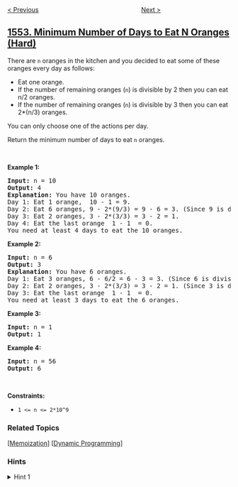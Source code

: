 <!--|This file generated by command(leetcode description); DO NOT EDIT.    |-->
<!--+----------------------------------------------------------------------+-->
<!--|@author    openset <openset.wang@gmail.com>                           |-->
<!--|@link      https://github.com/openset                                 |-->
<!--|@home      https://github.com/openset/leetcode                        |-->
<!--+----------------------------------------------------------------------+-->

[< Previous](../magnetic-force-between-two-balls "Magnetic Force Between Two Balls")
　　　　　　　　　　　　　　　　
[Next >](../strings-differ-by-one-character "Strings Differ by One Character")

## [1553. Minimum Number of Days to Eat N Oranges (Hard)](https://leetcode.com/problems/minimum-number-of-days-to-eat-n-oranges "吃掉 N 个橘子的最少天数")

<p>There are <code>n</code> oranges in the kitchen and you decided to eat some of these oranges every day as follows:</p>

<ul>
	<li>Eat one orange.</li>
	<li>If the number of remaining oranges (<code>n</code>) is divisible by 2 then you can eat&nbsp; n/2 oranges.</li>
	<li>If the number of remaining oranges (<code>n</code>) is divisible by 3&nbsp;then you can eat&nbsp; 2*(n/3)&nbsp;oranges.</li>
</ul>

<p>You can only choose one of the actions per day.</p>

<p>Return the minimum number of days to eat <code>n</code> oranges.</p>

<p>&nbsp;</p>
<p><strong>Example 1:</strong></p>

<pre>
<strong>Input:</strong> n = 10
<strong>Output:</strong> 4
<strong>Explanation:</strong> You have 10 oranges.
Day 1: Eat 1 orange,  10 - 1 = 9.  
Day 2: Eat 6 oranges, 9 - 2*(9/3) = 9 - 6 = 3. (Since 9 is divisible by 3)
Day 3: Eat 2 oranges, 3 - 2*(3/3) = 3 - 2 = 1. 
Day 4: Eat the last orange  1 - 1  = 0.
You need at least 4 days to eat the 10 oranges.
</pre>

<p><strong>Example 2:</strong></p>

<pre>
<strong>Input:</strong> n = 6
<strong>Output:</strong> 3
<strong>Explanation:</strong> You have 6 oranges.
Day 1: Eat 3 oranges, 6 - 6/2 = 6 - 3 = 3. (Since 6 is divisible by 2).
Day 2: Eat 2 oranges, 3 - 2*(3/3) = 3 - 2 = 1. (Since 3 is divisible by 3)
Day 3: Eat the last orange  1 - 1  = 0.
You need at least 3 days to eat the 6 oranges.
</pre>

<p><strong>Example 3:</strong></p>

<pre>
<strong>Input:</strong> n = 1
<strong>Output:</strong> 1
</pre>

<p><strong>Example 4:</strong></p>

<pre>
<strong>Input:</strong> n = 56
<strong>Output:</strong> 6
</pre>

<p>&nbsp;</p>
<p><strong>Constraints:</strong></p>

<ul>
	<li><code>1 &lt;= n &lt;= 2*10^9</code></li>
</ul>

### Related Topics
  [[Memoization](../../tag/memoization/README.md)]
  [[Dynamic Programming](../../tag/dynamic-programming/README.md)]

### Hints
<details>
<summary>Hint 1</summary>
In each step, choose between 2 options:
minOranges = 1 + min( (n%2) + f(n/2), (n%3) + f(n/3) )
where f(n) is the minimum number of days to eat n oranges.
</details>
